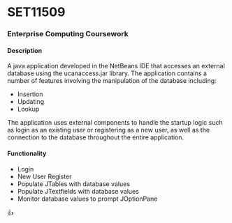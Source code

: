 # SET11509
### Enterprise Computing Coursework

#### Description
A java application developed in the NetBeans IDE that accesses an external database using the ucanaccess.jar library. The application contains a number of features involving the manipulation of the database including:
  - Insertion
  - Updating
  - Lookup
  
The application uses external components to handle the startup logic such as login as an existing user or registering as a new user, as well as the connection to the database throughout the entire application.

#### Functionality
- Login
- New User Register
- Populate JTables with database values
- Populate JTextfields with database values
- Monitor database values to prompt JOptionPane

:thumbsup:
